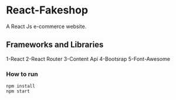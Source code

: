 
# React-Fakeshop

A React Js e-commerce website.

## Frameworks and Libraries

1-React
2-React Router
3-Content Api
4-Bootsrap
5-Font-Awesome

### How to run
``` 
npm install
npm start
```
